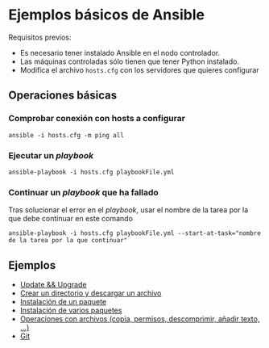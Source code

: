 # Ejemplos básicos de Ansible

Requisitos previos:

* Es necesario tener instalado Ansible en el nodo controlador.
* Las máquinas controladas sólo tienen que tener Python instalado. 
* Modifica el archivo `hosts.cfg` con los servidores que quieres configurar


## Operaciones básicas


### Comprobar conexión con hosts a configurar

```
ansible -i hosts.cfg -m ping all
```

### Ejecutar un _playbook_

```
ansible-playbook -i hosts.cfg playbookFile.yml
```

### Continuar un _playbook_ que ha fallado

Tras solucionar el error en el _playbook_, usar el nombre de la tarea por la que debe continuar en este comando

```
ansible-playbook -i hosts.cfg playbookFile.yml --start-at-task="nombre de la tarea por la que continuar"
```

## Ejemplos

* [Update && Upgrade](./01actualizar.yml)
* [Crear un directorio y descargar un archivo](./02descargar_logo.yml)
* [Instalación de un paquete](./03instalar_map.yml)
* [Instalación de varios paquetes](./04instalar_varios.yml)
* [Operaciones con archivos (copia, permisos, descomprimir, añadir texto, ...)](./05files.yml)
* [Git](./06git.yml)

